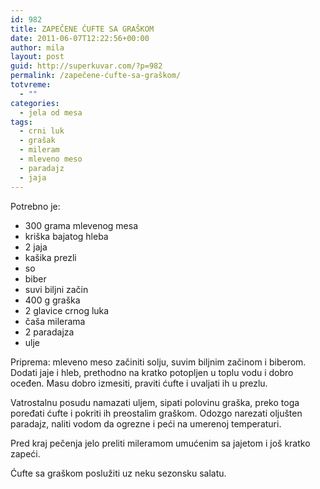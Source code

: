 ```yaml
---
id: 982
title: ZAPEČENE ĆUFTE SA GRAŠKOM
date: 2011-06-07T12:22:56+00:00
author: mila
layout: post
guid: http://superkuvar.com/?p=982
permalink: /zapečene-ćufte-sa-graškom/
totvreme:
  - ""
categories:
  - jela od mesa
tags:
  - crni luk
  - grašak
  - mileram
  - mleveno meso
  - paradajz
  - jaja
---
```

Potrebno je:

  * 300 grama mlevenog mesa
  * kriška bajatog hleba
  * 2 jaja
  * kašika prezli
  * so
  * biber
  * suvi biljni začin
  * 400 g graška
  * 2 glavice crnog luka
  * čaša milerama
  * 2 paradajza
  * ulje

Priprema: mleveno meso začiniti solju, suvim biljnim začinom i biberom. Dodati jaje i hleb, prethodno na kratko potopljen u toplu vodu i dobro oceđen. Masu dobro izmesiti, praviti ćufte i uvaljati ih u prezlu.

Vatrostalnu posudu namazati uljem, sipati polovinu graška, preko toga poređati ćufte i pokriti ih preostalim graškom. Odozgo narezati oljušten paradajz, naliti vodom da ogrezne i peći na umerenoj temperaturi.

Pred kraj pečenja jelo preliti mileramom umućenim sa jajetom i još kratko zapeći.

Ćufte sa graškom poslužiti uz neku sezonsku salatu.